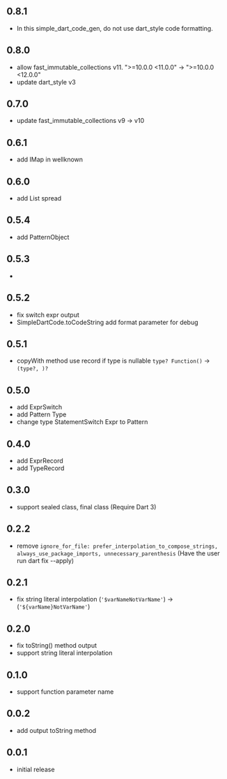 ## 0.8.1

- In this simple_dart_code_gen, do not use dart_style code formatting.

## 0.8.0

- allow fast_immutable_collections v11. ">=10.0.0 <11.0.0" → ">=10.0.0 <12.0.0"
- update dart_style v3

## 0.7.0

- update fast_immutable_collections v9 → v10

## 0.6.1

- add IMap in wellknown

## 0.6.0

- add List spread

## 0.5.4

- add PatternObject

## 0.5.3

-

## 0.5.2

- fix switch expr output
- SimpleDartCode.toCodeString add format parameter for debug

## 0.5.1

- copyWith method use record if type is nullable `type? Function()` →
  `(type?, )?`

## 0.5.0

- add ExprSwitch
- add Pattern Type
- change type StatementSwitch Expr to Pattern

## 0.4.0

- add ExprRecord
- add TypeRecord

## 0.3.0

- support sealed class, final class (Require Dart 3)

## 0.2.2

- remove
  `ignore_for_file: prefer_interpolation_to_compose_strings, always_use_package_imports, unnecessary_parenthesis`
  (Have the user run dart fix --apply)

## 0.2.1

- fix string literal interpolation (`'$varNameNotVarName'`) →
  (`'${varName}NotVarName'`)

## 0.2.0

- fix toString() method output
- support string literal interpolation

## 0.1.0

- support function parameter name

## 0.0.2

- add output toString method

## 0.0.1

- initial release
